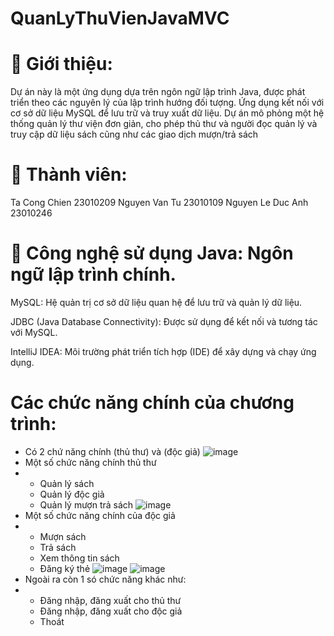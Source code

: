 # QuanLyThuVienJavaMVC
# 📌 Giới thiệu:
Dự án này là một ứng dụng dựa trên ngôn ngữ lập trình Java, được phát triển theo các nguyên lý của lập trình hướng đối tượng. Ứng dụng kết nối với cơ sở dữ liệu MySQL để lưu trữ và truy xuất dữ liệu. Dự án mô phỏng một hệ thống quản lý thư viện đơn giản, cho phép thủ thư và người đọc quản lý và truy cập dữ liệu sách cũng như các giao dịch mượn/trả sách

# 👥 Thành viên:
Ta Cong Chien 23010209
Nguyen Van Tu 23010109 
Nguyen Le Duc Anh 23010246

# 🧰 Công nghệ sử dụng Java: Ngôn ngữ lập trình chính.

MySQL: Hệ quản trị cơ sở dữ liệu quan hệ để lưu trữ và quản lý dữ liệu.

JDBC (Java Database Connectivity): Được sử dụng để kết nối và tương tác với MySQL.

IntelliJ IDEA: Môi trường phát triển tích hợp (IDE) để xây dựng và chạy ứng dụng.

# Các chức năng chính của chương trình:
- Có 2 chứ năng chính (thủ thư) và (độc giả)
![image](https://github.com/user-attachments/assets/74a9285d-098d-4e51-ac4c-958a4e7f0f85)
- Một số chức năng chính thủ thư
- - Quản lý sách
  - Quản lý độc giả
  - Quản lý mượn trả sách
![image](https://github.com/user-attachments/assets/b447fb03-1540-4237-9119-6611daf7090d)
- Một số chức năng chính của độc giả
- - Mượn sách
  - Trả sách
  - Xem thông tin sách
  - Đăng ký thẻ
![image](https://github.com/user-attachments/assets/41d8e9e9-9ae5-4fa6-ad10-6da987ce04f8)
![image](https://github.com/user-attachments/assets/3049dbb5-cc26-4cf3-b846-1c88bbd6d51f)
- Ngoài ra còn 1 só chức năng khác như:
- - Đăng nhập, đăng xuất cho thủ thư
  - Đăng nhập, đăng xuất cho độc giả
  - Thoát






